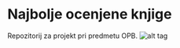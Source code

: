 # Najbolje ocenjene knjige
Repozitorij za projekt pri predmetu OPB.
![alt tag](https://github.com/aniiiim/Najbolje-ocenjene-knjige/blob/master/ER%20diagram/ER-diagram.png)
